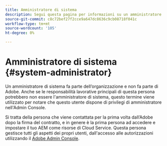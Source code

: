 ```yaml
---
title: Amministratore di sistema
description: Segui questa pagina per informazioni su un amministratore di sistema.
source-git-commit: c8c72bef27f2cce9a647dc8636c9cb08718f041c
workflow-type: tm+mt
source-wordcount: '105'
ht-degree: 0%

---
```



# Amministratore di sistema {#system-administrator}

Un amministratore di sistema fa parte dell’organizzazione e non fa parte di Adobe. Anche se le responsabilità lavorative principali di questa persona potrebbero non essere l&#39;amministratore di sistema, questo termine viene utilizzato per notare che questo utente dispone di privilegi di amministratore nell&#39;Admin Console.

Si tratta della persona che viene contattata per la prima volta dall’Adobe dopo la firma del contratto, e in genere è la prima persona ad accedere e impostare il tuo AEM come risorse di Cloud Service. Questa persona gestisce tutti gli aspetti dei propri utenti, dall&#39;accesso alle autorizzazioni utilizzando il [Adobe Admin Console](/help/onboarding/learn-concepts/admin-console.md).